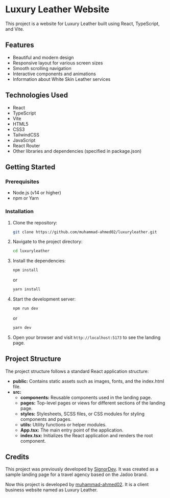# Luxury Leather Website

This project is a website for Luxury Leather built using React, TypeScript, and Vite.

## Features

- Beautiful and modern design
- Responsive layout for various screen sizes
- Smooth scrolling navigation
- Interactive components and animations
- Information about White Skin Leather services

## Technologies Used

- React
- TypeScript
- Vite
- HTML5
- CSS3
- TailwindCSS
- JavaScript
- React Router
- Other libraries and dependencies (specified in package.json)

## Getting Started

### Prerequisites

- Node.js (v14 or higher)
- npm or Yarn

### Installation

1. Clone the repository:

   ```bash
   git clone https://github.com/muhammad-ahmed02/luxuryleather.git
   ```

2. Navigate to the project directory:

   ```bash
   cd luxuryleather
   ```

3. Install the dependencies:

   ```bash
   npm install
   ```

   or

   ```bash
   yarn install
   ```

4. Start the development server:

   ```bash
   npm run dev
   ```

   or

   ```bash
   yarn dev
   ```

5. Open your browser and visit `http://localhost:5173` to see the landing page.

## Project Structure

The project structure follows a standard React application structure:

- **public:** Contains static assets such as images, fonts, and the index.html file.
- **src:**
  - **components:** Reusable components used in the landing page.
  - **pages:** Top-level pages or views for different sections of the landing page.
  - **styles:** Stylesheets, SCSS files, or CSS modules for styling components and pages.
  - **utils:** Utility functions or helper modules.
  - **App.tsx:** The main entry point of the application.
  - **index.tsx:** Initializes the React application and renders the root component.

## Credits

This project was previously developed by [SignorDev](https://github.com/signor1). It was created as a sample landing page for a travel agency based on the Jadoo brand.

Now this project is developed by [muhammad-ahmed02](https://github.com/muhammad-ahmed02). It is a client business website named as Luxury Leather.
